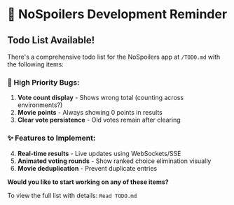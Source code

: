# 🚀 NoSpoilers Development Reminder

## Todo List Available!

There's a comprehensive todo list for the NoSpoilers app at `/TODO.md` with the following items:

### 🐛 High Priority Bugs:
1. **Vote count display** - Shows wrong total (counting across environments?)
2. **Movie points** - Always showing 0 points in results
3. **Clear vote persistence** - Old votes remain after clearing

### ✨ Features to Implement:
4. **Real-time results** - Live updates using WebSockets/SSE
5. **Animated voting rounds** - Show ranked choice elimination visually
6. **Movie deduplication** - Prevent duplicate entries

**Would you like to start working on any of these items?**

To view the full list with details: `Read TODO.md`